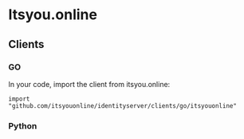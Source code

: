 # Itsyou.online

## Clients

### GO

In your code, import the client from itsyou.online:

```
import "github.com/itsyouonline/identityserver/clients/go/itsyouonline"
```


### Python
